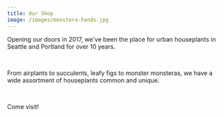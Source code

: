 ```yaml
---
title: Our Shop
image: /images/monstera-hands.jpg
---
```

Opening our doors in 2017, we've been the place for urban houseplants in Seattle and Portland for over 10 years.

<br>

From airplants to succulents, leafy figs to monster monsteras, we have a wide assortment of houseplants common and unique.

<br>

Come visit!
